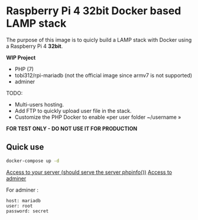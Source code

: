 # Raspberry Pi 4 32bit Docker based LAMP stack

The purpose of this image is to quicly build a LAMP stack with Docker using a Raspberry Pi 4 **32bit**.

**WIP Project**

- PHP (7)
- tobi312/rpi-mariadb (not the official image since armv7 is not supported)
- adminer

TODO:
- Multi-users hosting.
- Add FTP to quickly upload user file in the stack.
- Customize the PHP Docker to enable «per user folder ~/username »

**FOR TEST ONLY - DO NOT USE IT FOR PRODUCTION**

## Quick use

```sh
docker-compose up -d
```

[Access to your server (should serve the server phpinfo())](http://localhost:9000/)
[Access to adminer](http://localhost:9000/adminer/)

For adminer :

```
host: mariadb
user: root
password: secret
```
